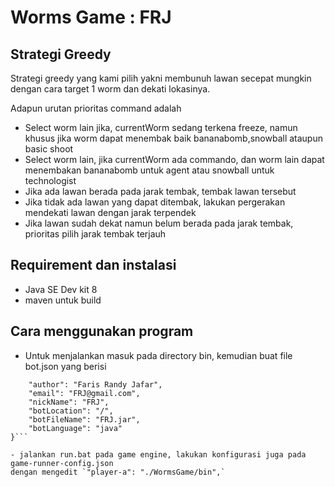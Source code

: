# Worms Game : FRJ

## Strategi Greedy

Strategi greedy yang kami pilih yakni membunuh lawan secepat mungkin dengan cara target 1 worm dan dekati lokasinya.

Adapun urutan prioritas command adalah 
- Select worm lain jika, currentWorm sedang terkena freeze, namun khusus jika worm dapat menembak baik bananabomb,snowball ataupun basic shoot
- Select worm lain, jika currentWorm ada commando, dan worm lain dapat menembakan bananabomb untuk agent atau snowball untuk technologist
- Jika ada lawan berada pada jarak tembak, tembak lawan tersebut
- Jika tidak ada lawan yang dapat ditembak, lakukan pergerakan mendekati lawan dengan jarak terpendek
- Jika lawan sudah dekat namun belum berada pada jarak tembak, prioritas pilih jarak tembak terjauh

## Requirement dan instalasi

- Java SE Dev kit 8
- maven untuk build

## Cara menggunakan program

- Untuk menjalankan masuk pada directory bin, kemudian buat file bot.json yang berisi
```{
	"author": "Faris Randy Jafar",
	"email": "FRJ@gmail.com",
	"nickName": "FRJ",
	"botLocation": "/",
	"botFileName": "FRJ.jar",
	"botLanguage": "java"
}```

- jalankan run.bat pada game engine, lakukan konfigurasi juga pada game-runner-config.json
dengan mengedit `"player-a": "./WormsGame/bin",`